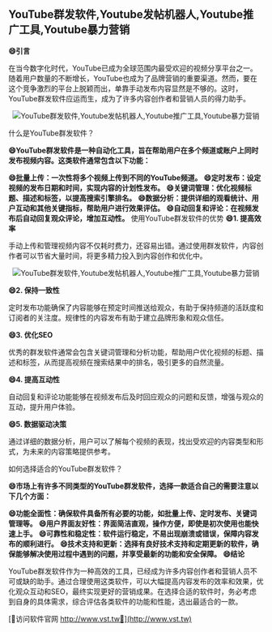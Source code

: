 ## **YouTube群发软件,Youtube发帖机器人,Youtube推广工具,Youtube暴力营销**
**😄引言**

在当今数字化时代，YouTube已成为全球范围内最受欢迎的视频分享平台之一。随着用户数量的不断增长，YouTube也成为了品牌营销的重要渠道。然而，要在这个竞争激烈的平台上脱颖而出，单靠手动发布内容显然是不够的。这时，YouTube群发软件应运而生，成为了许多内容创作者和营销人员的得力助手。

 <center><img src="https://vst.tw/MP4/tuiguang/png/3.png" alt="YouTube群发软件,Youtube发帖机器人,Youtube推广工具,Youtube暴力营销"></center>

什么是YouTube群发软件？

**😄YouTube群发软件是一种自动化工具，旨在帮助用户在多个频道或账户上同时发布视频内容。这类软件通常包含以下功能：**

**😄批量上传：一次性将多个视频上传到不同的YouTube频道。**
**😄定时发布：设定视频的发布日期和时间，实现内容的计划性发布。**
**😄关键词管理：优化视频标题、描述和标签，以提高搜索引擎排名。**
**😄数据分析：提供详细的观看统计、用户互动和其他关键指标，帮助用户进行效果评估。**
**😄自动回复和评论：在视频发布后自动回复观众评论，增加互动性。**
使用YouTube群发软件的优势
**😄1. 提高效率**

手动上传和管理视频内容不仅耗时费力，还容易出错。通过使用群发软件，内容创作者可以节省大量时间，将更多精力投入到内容创作和优化中。

 <center><img src="https://vst.tw/MP4/tuiguang/png/8.png" alt="YouTube群发软件,Youtube发帖机器人,Youtube推广工具,Youtube暴力营销"></center>

**😄2. 保持一致性**

定时发布功能确保了内容能够在预定时间推送给观众，有助于保持频道的活跃度和订阅者的关注度。规律性的内容发布有助于建立品牌形象和观众信任。

**😄3. 优化SEO**

优秀的群发软件通常会包含关键词管理和分析功能，帮助用户优化视频的标题、描述和标签，从而提高视频在搜索结果中的排名，吸引更多的自然流量。

**😄4. 提高互动性**

自动回复和评论功能能够在视频发布后及时回应观众的问题和反馈，增强与观众的互动，提升用户体验。

**😄5. 数据驱动决策**

通过详细的数据分析，用户可以了解每个视频的表现，找出受欢迎的内容类型和形式，为未来的内容策略提供参考。

如何选择适合的YouTube群发软件？

**😄市场上有许多不同类型的YouTube群发软件，选择一款适合自己的需要注意以下几个方面：**

**😄功能全面性：确保软件具备所有必要的功能，如批量上传、定时发布、关键词管理等。**
**😄用户界面友好性：界面简洁直观，操作方便，即使是初次使用也能快速上手。**
**😄可靠性和稳定性：软件运行稳定，不易出现崩溃或错误，保障内容发布的顺利进行。**
**😄技术支持和更新：选择有良好技术支持和定期更新的软件，确保能够解决使用过程中遇到的问题，并享受最新的功能和安全保障。**
**😄结论**

YouTube群发软件作为一种高效的工具，已经成为许多内容创作者和营销人员不可或缺的助手。通过合理使用这类软件，可以大幅提高内容发布的效率和效果，优化观众互动和SEO，最终实现更好的营销成果。在选择合适的软件时，务必考虑到自身的具体需求，综合评估各类软件的功能和性能，选出最适合的一款。


[👻访问软件官网 http://www.vst.tw👻](http://www.vst.tw)
